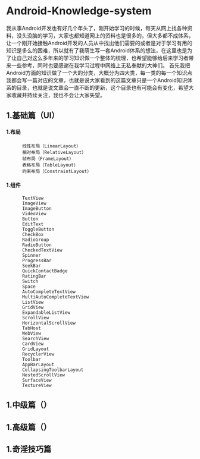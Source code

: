# Android-Knowledge-system
我从事Android开发也有好几个年头了，刚开始学习的时候，每天从网上找各种资料，没头没脑的学习，大家也都知道网上的资料也是很多的，但大多都不成体系，让一个刚开始接触Android开发的人员从中找出他们需要的或者是对于学习有用的知识是多么的困难，所以就有了我萌生写一套Android体系的想法，在这里也是为了让自己对这么多年来的学习知识做一个整体的梳理，也希望能够给后来学习者带来一些参考，同时也要感谢在我学习过程中网络上无私奉献的大神们。
首先我把Android方面的知识做了一个大的分类，大概分为四大类，每一类的每一个知识点我都会写一篇对应的文章，也就是说大家看到的这篇文章只是一个Android知识体系的目录，也就是说文章会一直不断的更新，这个目录也有可能会有变化，希望大家收藏并持续关注，我也不会让大家失望。
##  1.基础篇（UI）

#### 1.布局
          线性布局（LinearLayout）
          相对布局（RelativeLayout）
          帧布局（FrameLayout）
          表格布局（TableLayout）
          约束布局（ConstraintLayout）
#### 1.组件
          TextView
          ImageView
          ImageButton
          VideoView
          Button
          EditText
          ToggleButton
          CheckBox
          RadioGroup
          RadioButton
          CheckedTextView
          Spinner
          ProgressBar
          SeekBar
          QuickContactBadge
          RatingBar
          Switch
          Space
          AutoCompleteTextView
          MultiAutoCompleteTextView
          ListView
          GridView
          ExpandableListView
          ScrollView
          HorizontalScrollView
          TabHost
          WebView
          SearchView
          CardView
          GridLayout
          RecyclerView
          Toolbar
          AppBarLayout
          CollapsingToolbarLayout
          NestedScrollView
          SurfaceView
          TextureView

## 1.中级篇（）

## 1.高级篇（）

## 1.奇淫技巧篇
